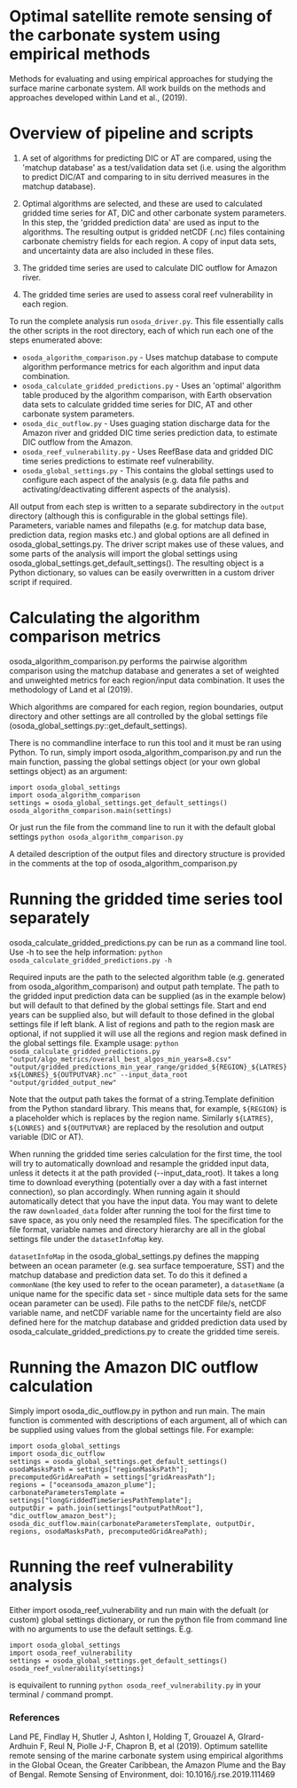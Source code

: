 
# Optimal satellite remote sensing of the carbonate system using empirical methods

Methods for evaluating and using empirical approaches for studying the surface marine carbonate system. All work builds on the methods and approaches developed within Land et al., (2019).

# Overview of pipeline and scripts
1) A set of algorithms for predicting DIC or AT are compared, using the 'matchup database' as a test/validation data set (i.e. using the algorithm to predict DIC/AT and comparing to in situ derrived measures in the matchup database).

2) Optimal algorithms are selected, and these are used to calculated gridded time series for AT, DIC and other carbonate system parameters. In this step, the 'gridded prediction data' are used as input to the algorithms. The resulting output is gridded netCDF (.nc) files containing carbonate chemistry fields for each region. A copy of input data sets, and uncertainty data are also included in these files.

3) The gridded time series are used to calculate DIC outflow for Amazon river.

4) The gridded time series are used to assess coral reef vulnerability in each region.

To run the complete analysis run `osoda_driver.py`. This file essentially calls the other scripts in the root directory, each of which run each one of the steps enumerated above:
* `osoda_algorithm_comparison.py` - Uses matchup database to compute algorithm performance metrics for each algorithm and input data combination.
* `osoda_calculate_gridded_predictions.py` - Uses an 'optimal' algorithm table produced by the algorithm comparison, with Earth observation data sets to calculate gridded time series for DIC, AT and other carbonate system parameters.
* `osoda_dic_outflow.py` - Uses guaging station discharge data for the Amazon river and gridded DIC time series prediction data, to estimate DIC outflow from the Amazon.
* `osoda_reef_vulnerability.py` - Uses ReefBase data and gridded DIC time series predictions to estimate reef vulnerability.
* `osoda_global_settings.py` - This contains the global settings used to configure each aspect of the analysis (e.g. data file paths and activating/deactivating different aspects of the analysis).

All output from each step is written to a separate subdirectory in the `output` directory (although this is configurable in the global settings file). Parameters, variable names and filepaths (e.g. for matchup data base, prediction data, region masks etc.) and global options are all defined in osoda_global_settings.py. The driver script makes use of these values, and some parts of the analysis will import the global settings using osoda_global_settings.get_default_settings(). The resulting object is a Python dictionary, so values can be easily overwritten in a custom driver script if required.

# Calculating the algorithm comparison metrics
osoda_algorithm_comparison.py performs the pairwise algorithm comparison using the matchup database and generates a set of weighted and unweighted metrics for each region/input data combination. It uses the methodology of Land et al (2019).

Which algorithms are compared for each region, region boundaries, output directory and other settings are all controlled by the global settings file (osoda_global_settings.py::get_default_settings). 

There is no commandline interface to run this tool and it must be ran using Python. To run, simply import osoda_algorithm_comparison.py and run the main function, passing the global settings object (or your own global settings object) as an argument:

```
import osoda_global_settings
import osoda_algorithm_comparison
settings = osoda_global_settings.get_default_settings()
osoda_algorithm_comparison.main(settings)
```

Or just run the file from the command line to run it with the default global settings
`python osoda_algorithm_comparison.py`

A detailed description of the output files and directory structure is provided in the comments at the top of osoda_algorithm_comparison.py

# Running the gridded time series tool separately
osoda_calculate_gridded_predictions.py can be run as a command line tool. Use -h to see the help information:
`python osoda_calculate_gridded_predictions.py -h`

Required inputs are the path to the selected algorithm table (e.g. generated from osoda_algorithm_comparison) and output path template. The path to the gridded input prediction data can be supplied (as in the example below) but will default to that defined by the global settings file. Start and end years can be supplied also, but will default to those defined in the global settings file if left blank. A list of regions and path to the region mask are optional, if not supplied it will use all the regions and region mask defined in the global settings file. Example usage:
`python osoda_calculate_gridded_predictions.py "output/algo_metrics/overall_best_algos_min_years=8.csv" "output/gridded_predictions_min_year_range/gridded_${REGION}_${LATRES}x${LONRES}_${OUTPUTVAR}.nc" --input_data_root "output/gridded_output_new"`

Note that the output path takes the format of a string.Template definition from the Python standard library. This means that, for example, `${REGION}` is a placeholder which is replaces by the region name. Similarly `${LATRES}`, `${LONRES}` and `${OUTPUTVAR}` are replaced by the resolution and output variable (DIC or AT).

When running the gridded time series calculation for the first time, the tool will try to automatically download and resample the gridded input data, unless it detects it at the path provided (--input_data_root). It takes a long time to download everything (potentially over a day with a fast internet connection), so plan accordingly. When running again it should automatically detect that you have the input data. You may want to delete the raw `downloaded_data` folder after running the tool for the first time to save space, as you only need the resampled files. The specification for the file format, variable names and directory hierarchy are all in the global settings file under the `datasetInfoMap` key.

`datasetInfoMap` in the osoda_global_settings.py defines the mapping between an ocean parameter (e.g. sea surface tempoerature, SST) and the matchup database and prediction data set. To do this it defined a `commonName` (the key used to refer to the ocean parameter), a `datasetName` (a unique name for the specific data set - since multiple data sets for the same ocean parameter can be used). File paths to the netCDF file/s, netCDF variable name, and netCDF variable name for the uncertainty field are also defined here for the matchup database and gridded prediction data used by osoda_calculate_gridded_predictions.py to create the gridded time sereis.

# Running the Amazon DIC outflow calculation
Simply import osoda_dic_outflow.py in python and run main. The main function is commented with descriptions of each argument, all of which can be supplied using values from the global settings file. For example:

```
import osoda_global_settings
import osoda_dic_outflow
settings = osoda_global_settings.get_default_settings()
osodaMasksPath = settings["regionMasksPath"];
precomputedGridAreaPath = settings["gridAreasPath"];
regions = ["oceansoda_amazon_plume"];
carbonateParametersTemplate = settings["longGriddedTimeSeriesPathTemplate"];
outputDir = path.join(settings["outputPathRoot"], "dic_outflow_amazon_best");
osoda_dic_outflow.main(carbonateParametersTemplate, outputDir, regions, osodaMasksPath, precomputedGridAreaPath);
```

# Running the reef vulnerability analysis
Either import osoda_reef_vulnerability and run main with the defualt (or custom) global settings dictionary, or run the python file from command line with no arguments to use the default settings. E.g.
```
import osoda_global_settings
import osoda_reef_vulnerability
settings = osoda_global_settings.get_default_settings()
osoda_reef_vulnerability(settings)
```
is equivailent to running `python osoda_reef_vulnerability.py` in your terminal / command prompt.


### References

Land PE, Findlay H, Shutler J, Ashton I, Holding T, Grouazel A, GIrard-Ardhuin F, Reul N, Piolle J-F, Chapron B, et al (2019). Optimum satellite remote sensing of the marine carbonate system using empirical algorithms in the Global Ocean, the Greater Caribbean, the Amazon Plume and the Bay of Bengal. Remote Sensing of Environment, doi: 10.1016/j.rse.2019.111469
